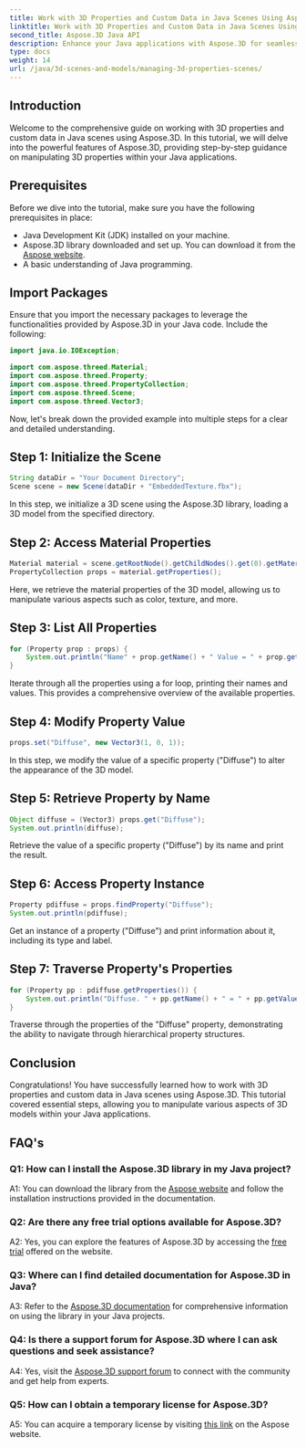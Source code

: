 ```yaml
---
title: Work with 3D Properties and Custom Data in Java Scenes Using Aspose.3D
linktitle: Work with 3D Properties and Custom Data in Java Scenes Using Aspose.3D
second_title: Aspose.3D Java API
description: Enhance your Java applications with Aspose.3D for seamless 3D property manipulation. Follow our tutorial for step-by-step guidance.
type: docs
weight: 14
url: /java/3d-scenes-and-models/managing-3d-properties-scenes/
---
```

## Introduction

Welcome to the comprehensive guide on working with 3D properties and custom data in Java scenes using Aspose.3D. In this tutorial, we will delve into the powerful features of Aspose.3D, providing step-by-step guidance on manipulating 3D properties within your Java applications.

## Prerequisites

Before we dive into the tutorial, make sure you have the following prerequisites in place:

- Java Development Kit (JDK) installed on your machine.
- Aspose.3D library downloaded and set up. You can download it from the [Aspose website](https://releases.aspose.com/3d/java/).
- A basic understanding of Java programming.

## Import Packages

Ensure that you import the necessary packages to leverage the functionalities provided by Aspose.3D in your Java code. Include the following:

```java
import java.io.IOException;

import com.aspose.threed.Material;
import com.aspose.threed.Property;
import com.aspose.threed.PropertyCollection;
import com.aspose.threed.Scene;
import com.aspose.threed.Vector3;
```

Now, let's break down the provided example into multiple steps for a clear and detailed understanding.

## Step 1: Initialize the Scene

```java
String dataDir = "Your Document Directory";
Scene scene = new Scene(dataDir + "EmbeddedTexture.fbx");
```

In this step, we initialize a 3D scene using the Aspose.3D library, loading a 3D model from the specified directory.

## Step 2: Access Material Properties

```java
Material material = scene.getRootNode().getChildNodes().get(0).getMaterial();
PropertyCollection props = material.getProperties();
```

Here, we retrieve the material properties of the 3D model, allowing us to manipulate various aspects such as color, texture, and more.

## Step 3: List All Properties

```java
for (Property prop : props) {
    System.out.println("Name" + prop.getName() + " Value = " + prop.getValue());
}
```

Iterate through all the properties using a for loop, printing their names and values. This provides a comprehensive overview of the available properties.

## Step 4: Modify Property Value

```java
props.set("Diffuse", new Vector3(1, 0, 1));
```

In this step, we modify the value of a specific property ("Diffuse") to alter the appearance of the 3D model.

## Step 5: Retrieve Property by Name

```java
Object diffuse = (Vector3) props.get("Diffuse");
System.out.println(diffuse);
```

Retrieve the value of a specific property ("Diffuse") by its name and print the result.

## Step 6: Access Property Instance

```java
Property pdiffuse = props.findProperty("Diffuse");
System.out.println(pdiffuse);
```

Get an instance of a property ("Diffuse") and print information about it, including its type and label.

## Step 7: Traverse Property's Properties

```java
for (Property pp : pdiffuse.getProperties()) {
    System.out.println("Diffuse. " + pp.getName() + " = " + pp.getValue());
}
```

Traverse through the properties of the "Diffuse" property, demonstrating the ability to navigate through hierarchical property structures.

## Conclusion

Congratulations! You have successfully learned how to work with 3D properties and custom data in Java scenes using Aspose.3D. This tutorial covered essential steps, allowing you to manipulate various aspects of 3D models within your Java applications.

## FAQ's

### Q1: How can I install the Aspose.3D library in my Java project?

A1: You can download the library from the [Aspose website](https://releases.aspose.com/3d/java/) and follow the installation instructions provided in the documentation.

### Q2: Are there any free trial options available for Aspose.3D?

A2: Yes, you can explore the features of Aspose.3D by accessing the [free trial](https://releases.aspose.com/) offered on the website.

### Q3: Where can I find detailed documentation for Aspose.3D in Java?

A3: Refer to the [Aspose.3D documentation](https://reference.aspose.com/3d/java/) for comprehensive information on using the library in your Java projects.

### Q4: Is there a support forum for Aspose.3D where I can ask questions and seek assistance?

A4: Yes, visit the [Aspose.3D support forum](https://forum.aspose.com/c/3d/18) to connect with the community and get help from experts.

### Q5: How can I obtain a temporary license for Aspose.3D?

A5: You can acquire a temporary license by visiting [this link](https://purchase.aspose.com/temporary-license/) on the Aspose website.
